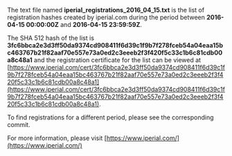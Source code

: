 The text file named **iperial_registrations_2016_04_15.txt** is the list of registration hashes created by iperial.com during the period between **2016-04-15 00:00:00Z** and **2016-04-15 23:59:59Z**.

The SHA 512 hash of the list is **3fc6bbca2e3d3ff50da9374cd908411f6d39c1f9b7f278fceb54a04eaa15bc463767b21f82aaf70e557e73a0ed2c3eeeb2f3f420f5c33c1b6c81cdb00a8c48a1** and the registration certificate for the list can be viewed at [https://www.iperial.com/cert/3fc6bbca2e3d3ff50da9374cd908411f6d39c1f9b7f278fceb54a04eaa15bc463767b21f82aaf70e557e73a0ed2c3eeeb2f3f420f5c33c1b6c81cdb00a8c48a1](https://www.iperial.com/cert/3fc6bbca2e3d3ff50da9374cd908411f6d39c1f9b7f278fceb54a04eaa15bc463767b21f82aaf70e557e73a0ed2c3eeeb2f3f420f5c33c1b6c81cdb00a8c48a1).

To find registrations for a different period, please see the corresponding commit.

For more information, please visit [https://www.iperial.com/](https://www.iperial.com/)
